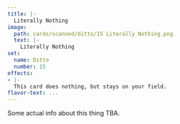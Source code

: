 ```yaml
---
title: |-
  Literally Nothing
image: 
  path: cards/scanned/ditto/15 Literally Nothing.png
  text: |-
    Literally Nothing
set:
  name: Ditto
  number: 15
effects: 
- |-
  This card does nothing, but stays on your field.
flavor-text: ...
---
```

Some actual info about this thing TBA.
